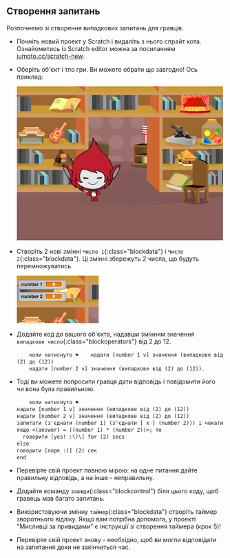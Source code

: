 ## Створення запитань

Розпочнемо зі створення випадкових запитань для гравців.

+ Почніть новий проект у Scratch і видаліть з нього спрайт кота. Ознайомитись із Scratch editor можна за посиланням <a href="http://jumpto.cc/scratch-new" target="_blank">jumpto.cc/scratch-new</a>.

+ Оберіть об'єкт і тло гри. Ви можете обрати що завгодно! Ось приклад:
    
    ![знімок екрану](images/brain-setting.png)

+ Створіть 2 нові змінні `Число 1`{:class="blockdata"} і `Число 2`{:class="blockdata"}. Ці змінні збережуть 2 числа, що будуть перемножуватись.
    
    ![знімок екрану](images/brain-variables.png)

+ Додайте код до вашого об'єкта, надавши змінним значення ` випадкове число`{:class="blockoperators"} від 2 до 12.
    
    ```blocks
        коли натиснуто ⚑    надати [number 1 v] значення (випадкове від (2) до (12))
        надати [number 2 v] значення (випадкове від (2) до (12)).
    ```

+ Тоді ви можете попросити гравця дати відповідь і повідомити його чи вона була правильною.
    
    ```blocks
        коли натиснуто ⚑
    надати [number 1 v] значення (випадкове від (2) до (12))
    надати [number 2 v] значення (випадкове від (2) до (12))
    запитати (з'єднати (number 1) (з'єднати [ x ] (number 2))) і чекати
    якщо <(answer) = ((number 1) * (number 2))>; то 
      говорити [yes! :\)\] for (2) secs
    else
    говорити [nope :(] (2) сек
    end
    ```

+ Перевірте свій проект повною мірою: на одне питання дайте правильну відповідь, а на інше - неправильну.

+ Додайте команду `завжди`{:class="blockcontrol"} біля цього коду, щоб гравець мав багато запитань.

+ Використовуючи змінну `таймер`{:class="blockdata"} створіть таймер зворотнього відліку. Якщо вам потрібна допомога, у проекті "Мисливці за привидами" є інструкції зі створення таймера (крок 5)!

+ Перевірте свій проект знову - необхідно, щоб ви могли відповідати на запитання доки не закінчиться час.